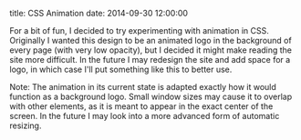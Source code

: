 title: CSS Animation
date: 2014-09-30 12:00:00


<div id="logo-container">
    <div id="outer-orbit">
        <div id="sub-orbit">
            <div id="sub-c"></div>
        </div>
        <div id="outer-c"></div>
    </div>
    <div id="inner-orbit">
        <div id="inner-c"></div>
    </div>
</div>



For a bit of fun, I decided to try experimenting with animation in CSS. Originally I wanted this design to be an
animated logo in the background of every page (with very low opacity), but I decided it might make reading the site more
difficult. In the future I may redesign the site and add space for a logo, in which case I'll put something like this to
better use.

Note: The animation in its current state is adapted exactly how it would function as a background logo. Small window
sizes may cause it to overlap with other elements, as it is meant to appear in the exact center of the screen. In the
future I may look into a more advanced form of automatic resizing.
